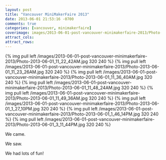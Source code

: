 ```yaml
---
layout: post
title: "Vancouver MiniMakerFaire 2013"
date: 2013-06-01 21:53:16 -0700
comments: true
categories: [vancouver, minimakerfaire]
coverimage: images/2013-06-01-post-vancouver-minimakerfaire-2013/Photo-2013-06-01_1_46_14PM.jpg
attract_cols:
attract_rows:
---
```

{% img pull left /images/2013-06-01-post-vancouver-minimakerfaire-2013/Photo-2013-06-01_11_22_42AM.jpg 320 240 %}
{% img pull left /images/2013-06-01-post-vancouver-minimakerfaire-2013/Photo-2013-06-01_11_23_26AM.jpg 320 240 %}
{% img pull left /images/2013-06-01-post-vancouver-minimakerfaire-2013/Photo-2013-06-01_11_36_40AM.jpg 320 240 %}
{% img pull left /images/2013-06-01-post-vancouver-minimakerfaire-2013/Photo-2013-06-01_11_48_24AM.jpg 320 240 %}
{% img pull left /images/2013-06-01-post-vancouver-minimakerfaire-2013/Photo-2013-06-01_11_49_36AM.jpg 320 240 %}
{% img pull left /images/2013-06-01-post-vancouver-minimakerfaire-2013/Photo-2013-06-01_1_27_10PM.jpg 320 240 %}
{% img pull left /images/2013-06-01-post-vancouver-minimakerfaire-2013/Photo-2013-06-01_1_46_14PM.jpg 320 240 %}
{% img pull left /images/2013-06-01-post-vancouver-minimakerfaire-2013/Photo-2013-06-01_3_11_44PM.jpg 320 240 %}

We came.

We saw.

We had lots of fun!
